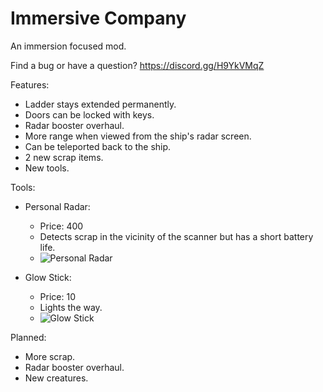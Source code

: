 
# Immersive Company

An immersion focused mod.

Find a bug or have a question?
https://discord.gg/H9YkVMqZ

Features:

-    Ladder stays extended permanently.
-    Doors can be locked with keys.
-    Radar booster overhaul.
  -  More range when viewed from the ship's radar screen.
  -  Can be teleported back to the ship.
-    2 new scrap items.
-    New tools.

Tools:
- Personal Radar:
  -  Price: 400
  -  Detects scrap in the vicinity of the scanner but has a short battery life.
  -  ![Personal Radar](https://i.ibb.co/7kbjfgg/Capture.png "Personal Radar")

- Glow Stick:
  -  Price: 10
  -  Lights the way.
  -  ![Glow Stick](https://i.ibb.co/FhN3NhK/Glowstick-Capture.png "Glow Stick")


Planned:

-    More scrap.
-    Radar booster overhaul.
-    New creatures.
